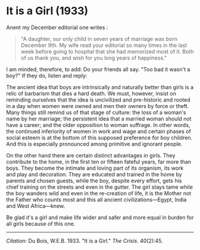 <!--
title:   It is a Girl
author:  Du Bois, W.E.B.
journal: The Crisis
year:    1933
volume:  40
issue:   2
pages:   45
-->
# It is a Girl (1933)

Anent my December editorial one writes :

> "A daughter, our only child in seven years of marriage was born December 9th. My wife read your editorial so many times in the last week before going to hospital that she had memorized most of it. Both of us thank you, and wish for you long years of happiness."

I am minded, therefore, to add: Do your friends all say. "Too bad it wasn't a boy?" If they do, listen and reply:

The ancient idea that boys are intrinsically and naturally better than girls is a relic of barbarism that dies a hard death. We must, however, insist on reminding ourselves that the idea is uncivilized and pre-historic and rooted in a day when women were owned and men their owners by force or theft. Many things still remind us of that stage of culture: the loss of a woman's name by her marriage; the persistent idea that a married woman should not have a career; and the older opposition to woman suffrage. In other words, the continued inferiority of women in work and wage and certain phases of social esteem is at the bottom of this supposed preference for boy children. And this is especially pronounced among primitive and ignorant people.

On the other hand there are certain distinct advantages in girls. They contribute to the home, in the first ten or fifteen fateful years, far more than boys. They become the intimate and loving part of its organism, its work and play and decoration. They are educated and trained in the home by parents and chosen guests, while the boy, despite every effort, gets his chief training on the streets and even in the gutter. The girl stays tame while the boy wanders wild and even in the re-creation of life, it is the Mother not the Father who counts most and this all ancient civilizations—Egypt, India and West Africa—knew.

Be glad it's a girl and make life wider and safer and more equal in burden for all girls because of this one.

_________________
*Citation:* Du Bois, W.E.B. 1933. "It is a Girl." *The Crisis*. 40(2):45.
